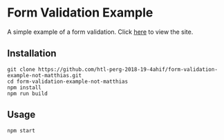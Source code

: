 # Form Validation Example

A simple example of a form validation. Click [here](https://form-validation-example.netlify.com) to view the site.

## Installation

```
git clone https://github.com/htl-perg-2018-19-4ahif/form-validation-example-not-matthias.git
cd form-validation-example-not-matthias
npm install
npm run build
```

## Usage

```
npm start
```